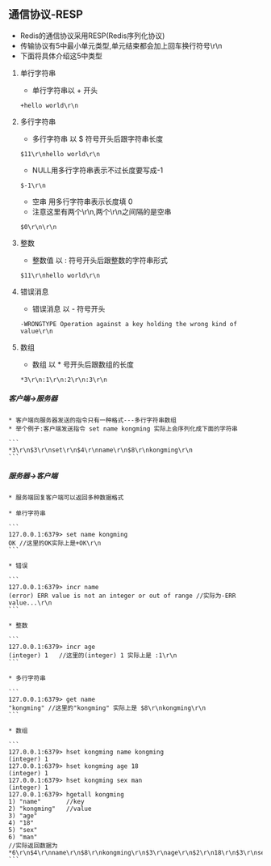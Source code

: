 ## 通信协议-RESP

* Redis的通信协议采用RESP(Redis序列化协议)
* 传输协议有5中最小单元类型,单元结束都会加上回车换行符号\r\n
* 下面将具体介绍这5中类型
1. 单行字符串

	* 单行字符串以 + 开头
	```
	+hello world\r\n
	```

2. 多行字符串

	* 多行字符串 以 $ 符号开头后跟字符串长度
	
	```
	$11\r\nhello world\r\n
	```

	* NULL用多行字符串表示不过长度要写成-1
	
	```
	$-1\r\n
	```
	* 空串 用多行字符串表示长度填 0
	* 注意这里有两个\r\n,两个\r\n之间隔的是空串
	
	```
	$0\r\n\r\n
	```

3. 整数

	* 整数值 以 : 符号开头后跟整数的字符串形式

	
	```
	$11\r\nhello world\r\n
	```

4. 错误消息

	* 错误消息 以 - 符号开头
	
	```
	-WRONGTYPE Operation against a key holding the wrong kind of value\r\n
	```
5. 数组

	* 数组 以 * 号开头后跟数组的长度
	
	```
	*3\r\n:1\r\n:2\r\n:3\r\n
	```

##### 客户端->服务器

	* 客户端向服务器发送的指令只有一种格式---多行字符串数组
	* 举个例子:客户端发送指令 set name kongming 实际上会序列化成下面的字符串
	
	```
	*3\r\n$3\r\nset\r\n$4\r\nname\r\n$8\r\nkongming\r\n
	```

##### 服务器->客户端

	* 服务端回复客户端可以返回多种数据格式
	
	* 单行字符串
	
	```
	127.0.0.1:6379> set name kongming
	OK //这里的OK实际上是+OK\r\n
	```

	* 错误
	
	```
	127.0.0.1:6379> incr name
	(error) ERR value is not an integer or out of range //实际为-ERR value...\r\n
	```
	
	* 整数
	
	```
	127.0.0.1:6379> incr age
	(integer) 1   //这里的(integer) 1 实际上是 :1\r\n
	```
	
	* 多行字符串

	```
	127.0.0.1:6379> get name
	"kongming" //这里的"kongming" 实际上是 $8\r\nkongming\r\n
	```

	* 数组

	```
	127.0.0.1:6379> hset kongming name kongming
	(integer) 1
	127.0.0.1:6379> hset kongming age 18
	(integer) 1
	127.0.0.1:6379> hset kongming sex man
	(integer) 1
	127.0.0.1:6379> hgetall kongming
	1) "name"		//key
	2) "kongming"	//value
	3) "age"
	4) "18"
	5) "sex"
	6) "man"
	//实际返回数据为 *6\r\n$4\r\nname\r\n$8\r\nkongming\r\n$3\r\nage\r\n$2\r\n18\r\n$3\r\nsex\r\n$3\r\nman\r\n
	```
